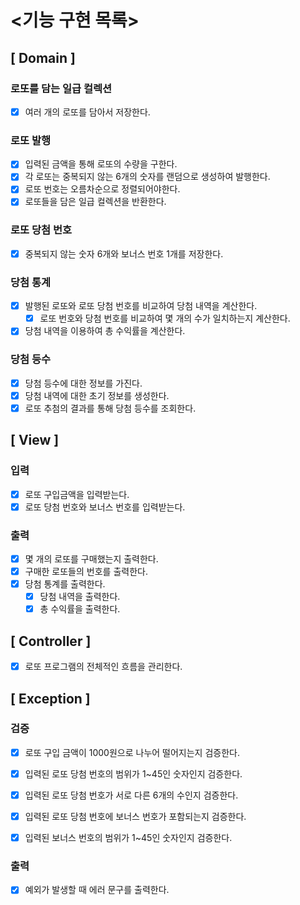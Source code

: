 # <기능 구현 목록>

## [ Domain ]

### 로또를 담는 일급 컬렉션

- [x] 여러 개의 로또를 담아서 저장한다.

### 로또 발행

- [x] 입력된 금액을 통해 로또의 수량을 구한다.
- [x] 각 로또는 중복되지 않는 6개의 숫자를 랜덤으로 생성하여 발행한다.
- [x] 로또 번호는 오름차순으로 정렬되어야한다.
- [x] 로또들을 담은 일급 컬렉션을 반환한다.

### 로또 당첨 번호

- [x] 중복되지 않는 숫자 6개와 보너스 번호 1개를 저장한다.

### 당첨 통계

- [x] 발행된 로또와 로또 당첨 번호를 비교하여 당첨 내역을 계산한다.
  - [x] 로또 번호와 당첨 번호를 비교하여 몇 개의 수가 일치하는지 계산한다.
- [x] 당첨 내역을 이용하여 총 수익률을 계산한다.

### 당첨 등수

- [x] 당첨 등수에 대한 정보를 가진다.
- [x] 당첨 내역에 대한 초기 정보를 생성한다.
- [x] 로또 추첨의 결과를 통해 당첨 등수를 조회한다.

## [ View ]

### 입력

- [x] 로또 구입금액을 입력받는다.
- [x] 로또 당첨 번호와 보너스 번호를 입력받는다.

### 출력

- [x] 몇 개의 로또를 구매했는지 출력한다.
- [x] 구매한 로또들의 번호를 출력한다.
- [x] 당첨 통계를 출력한다.
  - [x] 당첨 내역을 출력한다.
  - [x] 총 수익률을 출력한다.

## [ Controller ]

- [x] 로또 프로그램의 전체적인 흐름을 관리한다.

## [ Exception ]

### 검증

- [x] 로또 구입 금액이 1000원으로 나누어 떨어지는지 검증한다.
- [x] 입력된 로또 당첨 번호의 범위가 1~45인 숫자인지 검증한다.
- [x] 입력된 로또 당첨 번호가 서로 다른 6개의 수인지 검증한다.
- [x] 입력된 로또 당첨 번호에 보너스 번호가 포함되는지 검증한다.
- [x] 입력된 보너스 번호의 범위가 1~45인 숫자인지 검증한다.


### 출력

- [x] 예외가 발생할 때 에러 문구를 출력한다.
